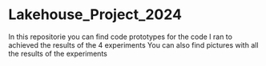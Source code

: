 # Lakehouse_Project_2024
In this repositorie you can find code prototypes for the code I ran to achieved the results of the 4 experiments
You can also find pictures with all the results of the experiments
